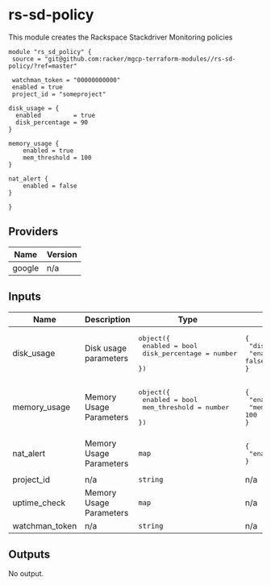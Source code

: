 # rs-sd-policy

This module creates the Rackspace Stackdriver Monitoring policies

```
module "rs_sd_policy" {
 source = "git@github.com:racker/mgcp-terraform-modules//rs-sd-policy/?ref=master"

 watchman_token = "00000000000"
 enabled = true
 project_id = "someproject"

disk_usage = {
  enabled         = true
  disk_percentage = 90
}

memory_usage {
    enabled = true
    mem_threshold = 100
}

nat_alert {
    enabled = false
}

}
```

## Providers

| Name | Version |
|------|---------|
| google | n/a |

## Inputs

| Name | Description | Type | Default | Required |
|------|-------------|------|---------|:-----:|
| disk\_usage | Disk usage parameters | <pre>object({<br>    enabled           = bool<br>    disk_percentage = number<br>  })<br></pre> | <pre>{<br>  "disk_percentage": 90,<br>  "enabled": false<br>}<br></pre> | no |
| memory\_usage | Memory Usage Parameters | <pre>object({<br>    enabled       = bool<br>    mem_threshold = number<br>  })<br></pre> | <pre>{<br>  "enabled": false,<br>  "mem_threshold": 100<br>}<br></pre> | no |
| nat\_alert | Memory Usage Parameters | `map` | <pre>{<br>  "enabled": false<br>}<br></pre> | no |
| project\_id | n/a | `string` | n/a | yes |
| uptime\_check | Memory Usage Parameters | `map` | n/a | yes |
| watchman\_token | n/a | `string` | n/a | yes |

## Outputs

No output.
